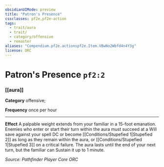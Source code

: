 ```yaml
---
obsidianUIMode: preview
title: "Patron's Presence"
cssclasses: pf2e,pf2e-action
tags:
  - trait/aura
  - trait/
  - category/offensive
  - remaster
aliases: "Compendium.pf2e.actionspf2e.Item.VBwNo2Wbfd4n4Y3g"
license: ORC
---
```

# Patron's Presence `pf2:2`

### [[aura]]

**Category** offensive; 




**Frequency** once per hour

* * *

**Effect** A palpable weight extends from your familiar in a 15-foot emanation. Enemies who enter or start their turn within the aura must succeed at a Will save against your spell DC or become [[Conditions/Stupefied 1|Stupefied 2]] as long as they remain within the aura, or [[Conditions/Stupefied 1|Stupefied 3]] on a critical failure. The aura lasts until the end of your next turn, but the familiar can Sustain it up to 1 minute.

*Source: Pathfinder Player Core*
*ORC*